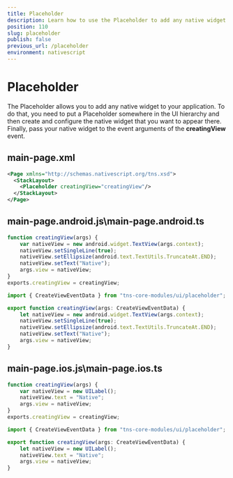 ```yaml
---
title: Placeholder
description: Learn how to use the Placeholder to add any native widget to the visual tree. The samples show how to set up the Placeholder in the XML and how to define the native widget properly via code-behind.
position: 110
slug: placeholder
publish: false
previous_url: /placeholder
environment: nativescript
---
```


# Placeholder

The Placeholder allows you to add any native widget to your application. To do that, you need to put a Placeholder somewhere in the UI hierarchy and then create and configure the native widget that you want to appear there. Finally, pass your native widget to the event arguments of the **creatingView** event.

## main-page.xml

``` XML
<Page xmlns="http://schemas.nativescript.org/tns.xsd">
  <StackLayout>
    <Placeholder creatingView="creatingView"/>
  </StackLayout>
</Page>
```

## main-page.**android**.js\main-page.**android**.ts

``` JavaScript
function creatingView(args) {
    var nativeView = new android.widget.TextView(args.context);
    nativeView.setSingleLine(true);
    nativeView.setEllipsize(android.text.TextUtils.TruncateAt.END);
    nativeView.setText("Native");
    args.view = nativeView;
}
exports.creatingView = creatingView;
```
``` TypeScript
import { CreateViewEventData } from "tns-core-modules/ui/placeholder";

export function creatingView(args: CreateViewEventData) {
    let nativeView = new android.widget.TextView(args.context);
    nativeView.setSingleLine(true);
    nativeView.setEllipsize(android.text.TextUtils.TruncateAt.END);
    nativeView.setText("Native");
    args.view = nativeView;
}
```

## main-page.**ios**.js\main-page.**ios**.ts

``` JavaScript
function creatingView(args) {
    var nativeView = new UILabel();
    nativeView.text = "Native";
    args.view = nativeView;
}
exports.creatingView = creatingView;
```
``` TypeScript
import { CreateViewEventData } from "tns-core-modules/ui/placeholder";

export function creatingView(args: CreateViewEventData) {
    let nativeView = new UILabel();
    nativeView.text = "Native";
    args.view = nativeView;
}
```
